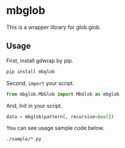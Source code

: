 # mbglob

This is a wrapper library for glob.glob.

## Usage

First, install gdwrap by pip.

```bash
pip install mbglob
```

Second, `import` your script.

```py
from mbglob.MbGlob import MbGlob as mbglob
```

And, Init in your script.

```py
data = mbglob(pattern[, recursive=bool])
```

You can see usage sample code below.

`./sample/*.py`
